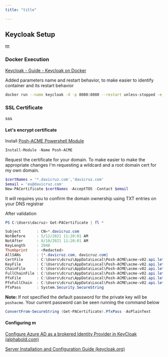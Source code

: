```yaml
---
title: "title"

---
```


## Keycloak Setup

ttt

### Docker Execution

[Keycloak - Guide - Keycloak on Docker](https://www.keycloak.org/getting-started/getting-started-docker)

Added parameters name and restart behavior, to make easier to identify container and its restart behavior

```bash
docker run --name keycloak -d -p 8080:8080 --restart unless-stopped -e KEYCLOAK_USER=admin -e KEYCLOAK_PASSWORD=admin quay.io/keycloak/keycloak:13.0.0
```

### SSL Certificate

sss

#### Let's encrypt certificate

Install [Posh-ACME Powershell Module](https://github.com/rmbolger/Posh-ACME)

```powershell
Install-Module -Name Posh-ACME
```

Request the certificate for your domain. To make easier to make the appropriate changes I'm requesting a wildcard and a root domain cert for my own domain.

```powershell
$certNames = '*.davicruz.com','davicruz.com'
$email = 'eu@davicruz.com'
New-PACertificate $certNames -AcceptTOS -Contact $email
```

It will requires you to confirm the domain ownership using TXT entries on your DNS registrar

After validation

```powershell
PS C:\Users\dacruz> Get-PACertificate | fl *

Subject       : CN=*.davicruz.com
NotBefore     : 5/12/2021 11:20:01 AM
NotAfter      : 8/10/2021 11:20:01 AM
KeyLength     : 2048
Thumbprint    : <Redacted>
AllSANs       : {*.davicruz.com, davicruz.com}
CertFile      : C:\Users\dcruz\AppData\Local\Posh-ACME\acme-v02.api.letsencrypt.org\123275196\!.davicruz.com\cert.cer
KeyFile       : C:\Users\dcruz\AppData\Local\Posh-ACME\acme-v02.api.letsencrypt.org\123275196\!.davicruz.com\cert.key
ChainFile     : C:\Users\dcruz\AppData\Local\Posh-ACME\acme-v02.api.letsencrypt.org\123275196\!.davicruz.com\chain.cer
FullChainFile : C:\Users\dcruz\AppData\Local\Posh-ACME\acme-v02.api.letsencrypt.org\123275196\!.davicruz.com\fullchain.cer
PfxFile       : C:\Users\dcruz\AppData\Local\Posh-ACME\acme-v02.api.letsencrypt.org\123275196\!.davicruz.com\cert.pfx
PfxFullChain  : C:\Users\dcruz\AppData\Local\Posh-ACME\acme-v02.api.letsencrypt.org\123275196\!.davicruz.com\fullchain.pfx
PfxPass       : System.Security.SecureString
```

**Note:** If not specified the default password for the private key will be `poshacme`. Your current password can be seen running the command below

```powershell
ConvertFrom-SecureString (Get-PACertificate).PfxPass -AsPlainText
```

#### Configuring m

[Configure Azure AD as a brokered Identity Provider in KeyCloak (alphabold.com)](https://www.alphabold.com/azure-ad-configuration/)

[Server Installation and Configuration Guide (keycloak.org)](https://www.keycloak.org/docs/6.0/server_installation/#enabling-ssl-https-for-the-keycloak-server)
